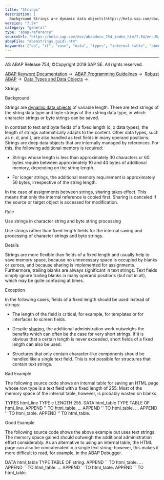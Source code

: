 ```yaml
---
title: "Strings"
description: |
  Background Strings are dynamic data objects(https://help.sap.com/doc/abapdocu_754_index_htm/7.54/en-US/abenuse_dyn_data_object_guidl.htm 'Guideline') of variable length. There are text strings of the string data type and byte strings of the xstring data type, in which character strings or byte str
version: "7.54"
category: "general"
type: "abap-reference"
sourceUrl: "https://help.sap.com/doc/abapdocu_754_index_htm/7.54/en-US/abenstrings_guidl.htm"
abapFile: "abenstrings_guidl.htm"
keywords: ["do", "if", "case", "data", "types", "internal-table", "abenstrings", "guidl"]
---
```


* * *

AS ABAP Release 754, ©Copyright 2019 SAP SE. All rights reserved.

[ABAP Keyword Documentation](https://help.sap.com/doc/abapdocu_754_index_htm/7.54/en-US/abenabap.htm) →  [ABAP Programming Guidelines](https://help.sap.com/doc/abapdocu_754_index_htm/7.54/en-US/abenabap_pgl.htm) →  [Robust ABAP](https://help.sap.com/doc/abapdocu_754_index_htm/7.54/en-US/abenrobust_abap_guidl.htm) →  [Data Types and Data Objects](https://help.sap.com/doc/abapdocu_754_index_htm/7.54/en-US/abendata_type_obj_guidl.htm) → 

Strings

Background

Strings are [dynamic data objects](https://help.sap.com/doc/abapdocu_754_index_htm/7.54/en-US/abenuse_dyn_data_object_guidl.htm "Guideline") of variable length. There are text strings of the string data type and byte strings of the xstring data type, in which character strings or byte strings can be saved.

In contrast to text and byte fields of a fixed length (c, x data types), the length of strings automatically adapts to the content. Other data types, such as n, d, and t, are also handled as text fields in many operand positions. Strings are deep data objects that are internally managed by references. For this, the following additional memory is required:

-   Strings whose length is less than approximately 30 characters or 60 bytes require between approximately 10 and 40 bytes of additional memory, depending on the string length.

-   For longer strings, the additional memory requirement is approximately 50 bytes, irrespective of the string length.

In the case of assignments between strings, sharing takes effect. This means that only the internal reference is copied first. Sharing is canceled if the source or target object is accessed for modification.

Rule

Use strings in character string and byte string processing

Use strings rather than fixed length fields for the internal saving and processing of character strings and byte strings.

Details

Strings are more flexible than fields of a fixed length and usually help to save memory space, because no unnecessary space is occupied by blanks or zeroes, and because sharing is implemented for assignments. Furthermore, trailing blanks are always significant in text strings. Text fields simply ignore trailing blanks in many operand positions (but not in all), which may be quite confusing at times.

Exception

In the following cases, fields of a fixed length should be used instead of strings:

-   The length of the field is critical, for example, for templates or for interfaces to screen fields.

-   Despite [sharing](https://help.sap.com/doc/abapdocu_754_index_htm/7.54/en-US/abenadmin_costs_dyn_mem_obj_guidl.htm "Guideline"), the additional administration work outweighs the benefits which can often be the case for very short strings. If it is obvious that a certain length is never exceeded, short fields of a fixed length can also be used.

-   Structures that only contain character-like components should be handled like a single text field. This is not possible for structures that contain text strings.

Bad Example

The following source code shows an internal table for saving an HTML page whose row type is a text field with a fixed length of 255. Most of the memory space of the internal table, however, is probably wasted on blanks.

TYPES html\_line TYPE c LENGTH 255.
DATA html\_table TYPE TABLE OF html\_line.
APPEND '<HTML>' TO html\_table.
...
APPEND '<BODY>' TO html\_table.
...
APPEND '</BODY>' TO html\_table.
APPEND '</HTML>' TO html\_table.

Good Example

The following source code shows the above example but uses text strings. The memory space gained should outweigh the additional administration effort considerably. As an alternative to using an internal table, the HTML page can also be concatenated in a single text string; however, this makes it more difficult to read, for example, in the ABAP Debugger.

DATA html\_table TYPE TABLE OF string.
APPEND \`<HTML>\` TO html\_table.
...
APPEND \`<BODY>\` TO html\_table.
...
APPEND \`</BODY>\` TO html\_table.
APPEND \`</HTML>\` TO html\_table.